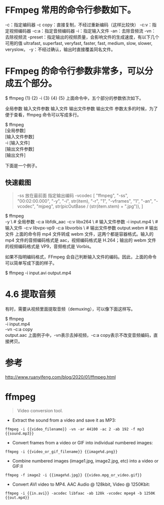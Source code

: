 # FFmpeg 常用的命令行参数如下。

-c：指定编码器
-c copy：直接复制，不经过重新编码（这样比较快）
-c:v：指定视频编码器
-c:a：指定音频编码器
-i：指定输入文件
-an：去除音频流
-vn： 去除视频流
-preset：指定输出的视频质量，会影响文件的生成速度，有以下几个可用的值 ultrafast, superfast, veryfast, faster, fast, medium, slow, slower, veryslow。
-y：不经过确认，输出时直接覆盖同名文件。


# FFmpeg 的命令行参数非常多，可以分成五个部分。


$ ffmpeg {1} {2} -i {3} {4} {5}
上面命令中，五个部分的参数依次如下。

全局参数
输入文件参数
输入文件
输出文件参数
输出文件
参数太多的时候，为了便于查看，ffmpeg 命令可以写成多行。


$ ffmpeg \
[全局参数] \
[输入文件参数] \
-i [输入文件] \
[输出文件参数] \
[输出文件]

下面是一个例子。

## 快速截图 
> -ss 放在最前面
> 指定输出编码 -vcodec
[
	"ffmpeg",
	"-ss",
	"00:02:00.000",
	"-y",
	"-i",
	str(item),
	"-r",
	"1",
	"-vframes",
	"1",
	"-an",
	"-vcodec",
	"mjpeg",
	str(picOutBase / (str(item.stem) + ".jpg")),
	]

$ ffmpeg \
-y \ # 全局参数
-c:a libfdk_aac -c:v libx264 \ # 输入文件参数
-i input.mp4 \ # 输入文件
-c:v libvpx-vp9 -c:a libvorbis \ # 输出文件参数
output.webm # 输出文件
上面的命令将 mp4 文件转成 webm 文件，这两个都是容器格式。输入的 mp4 文件的音频编码格式是 aac，视频编码格式是 H.264；输出的 webm 文件的视频编码格式是 VP9，音频格式是 Vorbis。

如果不指明编码格式，FFmpeg 会自己判断输入文件的编码。因此，上面的命令可以简单写成下面的样子。


$ ffmpeg -i input.avi output.mp4

# 4.6 提取音频
有时，需要从视频里面提取音频（demuxing），可以像下面这样写。


$ ffmpeg \
-i input.mp4 \
-vn -c:a copy \
output.aac
上面例子中，-vn表示去掉视频，-c:a copy表示不改变音频编码，直接拷贝。

# 参考
http://www.ruanyifeng.com/blog/2020/01/ffmpeg.html

# ffmpeg

> Video conversion tool.

- Extract the sound from a video and save it as MP3:

`ffmpeg -i {{video_filename}} -vn -ar 44100 -ac 2 -ab 192 -f mp3 {{sound.mp3}}`

- Convert frames from a video or GIF into individual numbered images:

`ffmpeg -i {{video_or_gif_filename}} {{image%d.png}}`

- Combine numbered images (image1.jpg, image2.jpg, etc) into a video or GIF:ll

`ffmpeg -f image2 -i {{image%d.jpg}} {{video.mpg_or_video.gif}}`

- Convert AVI video to MP4. AAC Audio @ 128kbit, Video @ 1250Kbit:

`ffmpeg -i {{in.avi}} -acodec libfaac -ab 128k -vcodec mpeg4 -b 1250K {{out.mp4}}`
